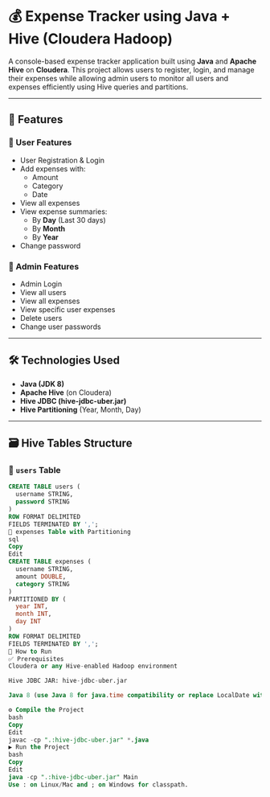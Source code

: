 # 💰 Expense Tracker using Java + Hive (Cloudera Hadoop)

A console-based expense tracker application built using **Java** and **Apache Hive** on **Cloudera**. This project allows users to register, login, and manage their expenses while allowing admin users to monitor all users and expenses efficiently using Hive queries and partitions.

---

## 📌 Features

### 👤 User Features
- User Registration & Login
- Add expenses with:
  - Amount
  - Category
  - Date
- View all expenses
- View expense summaries:
  - By **Day** (Last 30 days)
  - By **Month**
  - By **Year**
- Change password

### 🔑 Admin Features
- Admin Login
- View all users
- View all expenses
- View specific user expenses
- Delete users
- Change user passwords

---

## 🛠️ Technologies Used

- **Java (JDK 8)**  
- **Apache Hive** (on Cloudera)
- **Hive JDBC (hive-jdbc-uber.jar)**
- **Hive Partitioning** (Year, Month, Day)

---

## 🗃️ Hive Tables Structure

### 📄 `users` Table
```sql
CREATE TABLE users (
  username STRING,
  password STRING
)
ROW FORMAT DELIMITED
FIELDS TERMINATED BY ',';
📄 expenses Table with Partitioning
sql
Copy
Edit
CREATE TABLE expenses (
  username STRING,
  amount DOUBLE,
  category STRING
)
PARTITIONED BY (
  year INT,
  month INT,
  day INT
)
ROW FORMAT DELIMITED
FIELDS TERMINATED BY ',';
🚀 How to Run
✅ Prerequisites
Cloudera or any Hive-enabled Hadoop environment

Hive JDBC JAR: hive-jdbc-uber.jar

Java 8 (use Java 8 for java.time compatibility or replace LocalDate with java.util.Calendar)

⚙️ Compile the Project
bash
Copy
Edit
javac -cp ".:hive-jdbc-uber.jar" *.java
▶️ Run the Project
bash
Copy
Edit
java -cp ".:hive-jdbc-uber.jar" Main
Use : on Linux/Mac and ; on Windows for classpath.
